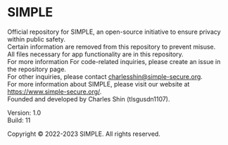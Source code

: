 # SIMPLE  
Official repository for SIMPLE, an open-source initiative to ensure privacy within public safety.  
Certain information are removed from this repository to prevent misuse.   
All files necessary for app functionality are in this repository.  
For more information
For code-related inquiries, please create an issue in the repository page.  
For other inquiries, please contact charlesshin@simple-secure.org.  
For more information about SIMPLE, please visit our website at https://www.simple-secure.org/.  
Founded and developed by Charles Shin (tlsgusdn1107).  

Version: 1.0  
Build: 11

Copyright © 2022-2023 SIMPLE. All rights reserved.
